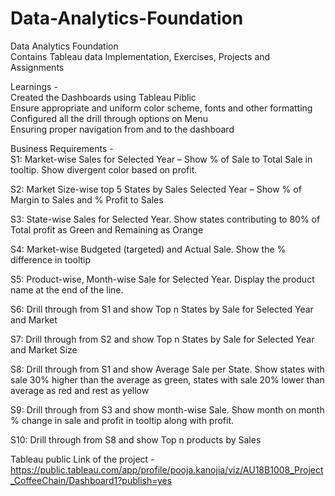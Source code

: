 # Data-Analytics-Foundation
Data Analytics Foundation<br>
Contains Tableau data Implementation, Exercises, Projects and Assignments<br>

Learnings - <br>
Created the Dashboards using Tableau Piblic <br>
Ensure appropriate and uniform color scheme, fonts and other formatting <br>
Configured all the drill through options on Menu <br>
Ensuring proper navigation from and to the dashboard <br>


Business Requirements - <br>
S1: Market-wise Sales for Selected Year – Show % of Sale to Total Sale in tooltip. Show divergent color based on profit.

S2: Market Size-wise top 5 States by Sales Selected Year – Show % of Margin to Sales and %  Profit to Sales

S3: State-wise Sales for Selected Year.  Show states contributing to 80% of Total profit as Green and Remaining as Orange

S4: Market-wise Budgeted (targeted) and Actual Sale. Show the % difference in tooltip

S5: Product-wise, Month-wise Sale for Selected Year. Display the product name at the end of the line.

S6: Drill through from S1 and show Top n States by Sale for Selected Year and Market

S7: Drill through from S2 and show Top n States by Sale for Selected Year and Market Size

S8: Drill through from S1 and show Average Sale per State. Show states with sale 30% higher than the average as green, states with sale 20% lower than average as red and rest as yellow

S9: Drill through from S3 and show month-wise Sale. Show month on month % change in sale and profit in tooltip along with profit.

S10: Drill through from S8 and show Top n products by Sales


Tableau public Link of the project - https://public.tableau.com/app/profile/pooja.kanojia/viz/AU18B1008_Project_CoffeeChain/Dashboard1?publish=yes
